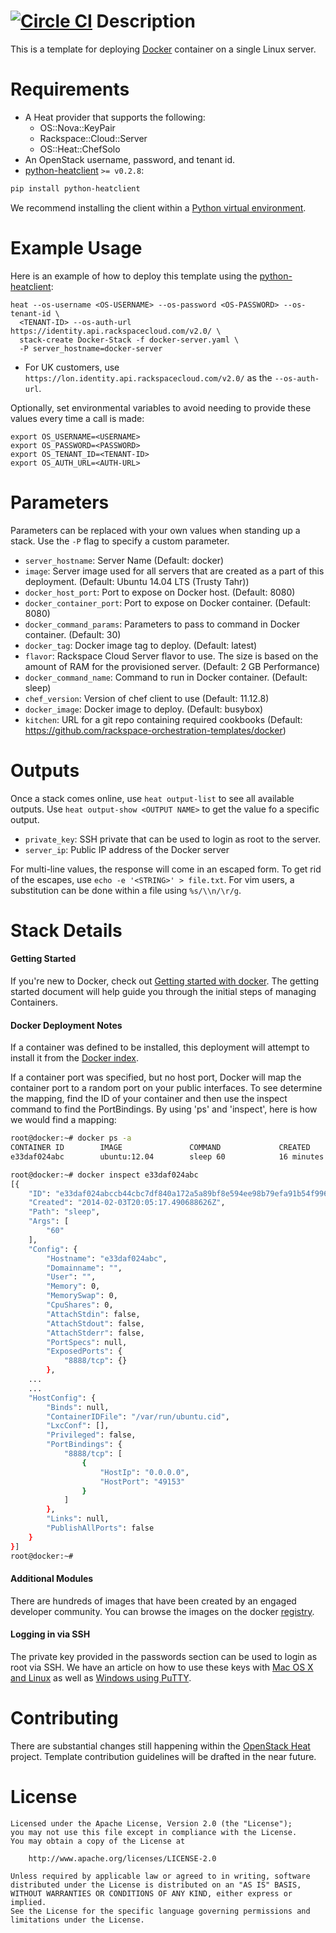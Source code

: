 [![Circle CI](https://circleci.com/gh/rackspace-orchestration-templates/docker/tree/master.png?style=shield)](https://circleci.com/gh/rackspace-orchestration-templates/docker)
Description
===========

This is a template for deploying [Docker](https://www.docker.io/) container on
a single Linux server.

Requirements
============
* A Heat provider that supports the following:
  * OS::Nova::KeyPair
  * Rackspace::Cloud::Server
  * OS::Heat::ChefSolo
* An OpenStack username, password, and tenant id.
* [python-heatclient](https://github.com/openstack/python-heatclient)
`>= v0.2.8`:

```bash
pip install python-heatclient
```

We recommend installing the client within a [Python virtual
environment](http://www.virtualenv.org/).

Example Usage
=============
Here is an example of how to deploy this template using the
[python-heatclient](https://github.com/openstack/python-heatclient):

```
heat --os-username <OS-USERNAME> --os-password <OS-PASSWORD> --os-tenant-id \
  <TENANT-ID> --os-auth-url https://identity.api.rackspacecloud.com/v2.0/ \
  stack-create Docker-Stack -f docker-server.yaml \
  -P server_hostname=docker-server
```

* For UK customers, use `https://lon.identity.api.rackspacecloud.com/v2.0/` as
the `--os-auth-url`.

Optionally, set environmental variables to avoid needing to provide these
values every time a call is made:

```
export OS_USERNAME=<USERNAME>
export OS_PASSWORD=<PASSWORD>
export OS_TENANT_ID=<TENANT-ID>
export OS_AUTH_URL=<AUTH-URL>
```

Parameters
==========
Parameters can be replaced with your own values when standing up a stack. Use
the `-P` flag to specify a custom parameter.

* `server_hostname`: Server Name (Default: docker)
* `image`: Server image used for all servers that are created as a part of this
  deployment. (Default: Ubuntu 14.04 LTS (Trusty Tahr))
* `docker_host_port`: Port to expose on Docker host. (Default: 8080)
* `docker_container_port`: Port to expose on Docker container. (Default: 8080)
* `docker_command_params`: Parameters to pass to command in Docker container.
  (Default: 30)
* `docker_tag`: Docker image tag to deploy. (Default: latest)
* `flavor`: Rackspace Cloud Server flavor to use. The size is based on the
  amount of RAM for the provisioned server. (Default: 2 GB Performance)
* `docker_command_name`: Command to run in Docker container. (Default: sleep)
* `chef_version`: Version of chef client to use (Default: 11.12.8)
* `docker_image`: Docker image to deploy. (Default: busybox)
* `kitchen`: URL for a git repo containing required cookbooks (Default:
  https://github.com/rackspace-orchestration-templates/docker)

Outputs
=======
Once a stack comes online, use `heat output-list` to see all available outputs.
Use `heat output-show <OUTPUT NAME>` to get the value fo a specific output.

* `private_key`: SSH private that can be used to login as root to the server.
* `server_ip`: Public IP address of the Docker server

For multi-line values, the response will come in an escaped form. To get rid of
the escapes, use `echo -e '<STRING>' > file.txt`. For vim users, a substitution
can be done within a file using `%s/\\n/\r/g`.

Stack Details
=============
#### Getting Started
If you're new to Docker, check out [Getting started with
docker](https://www.docker.io/gettingstarted/). The getting started document
will help guide you through the initial steps of managing Containers.

#### Docker Deployment Notes
If a container was defined to be installed, this deployment will attempt to
install it from the [Docker index](https://index.docker.io/).

If a container port was specified, but no host port, Docker will map the
container port to a random port on your public interfaces. To see determine the
mapping, find the ID of your container and then use the inspect command to find
the PortBindings. By using 'ps' and 'inspect', here is how we would find a
mapping:

```bash
root@docker:~# docker ps -a
CONTAINER ID        IMAGE               COMMAND             CREATED             STATUS              PORTS               NAMES
e33daf024abc        ubuntu:12.04        sleep 60            16 minutes ago      Exit 0                                  ubuntu

root@docker:~# docker inspect e33daf024abc
[{
    "ID": "e33daf024abccb44cbc7df840a172a5a89bf8e594ee98b79efa91b54f99625ac",
    "Created": "2014-02-03T20:05:17.490688626Z",
    "Path": "sleep",
    "Args": [
        "60"
    ],
    "Config": {
        "Hostname": "e33daf024abc",
        "Domainname": "",
        "User": "",
        "Memory": 0,
        "MemorySwap": 0,
        "CpuShares": 0,
        "AttachStdin": false,
        "AttachStdout": false,
        "AttachStderr": false,
        "PortSpecs": null,
        "ExposedPorts": {
            "8888/tcp": {}
        },
    ...
    ...
    "HostConfig": {
        "Binds": null,
        "ContainerIDFile": "/var/run/ubuntu.cid",
        "LxcConf": [],
        "Privileged": false,
        "PortBindings": {
            "8888/tcp": [
                {
                    "HostIp": "0.0.0.0",
                    "HostPort": "49153"
                }
            ]
        },
        "Links": null,
        "PublishAllPorts": false
    }
}]
root@docker:~#
```

#### Additional Modules
There are hundreds of images that have been created by an engaged developer
community. You can browse the images on the docker
[registry](https://index.docker.io).

#### Logging in via SSH
The private key provided in the passwords section can be used to login as root
via SSH.  We have an article on how to use these keys with [Mac OS X and
Linux](http://www.rackspace.com/knowledge_center/article/logging-in-with-a-ssh-private-key-on-linuxmac)
as well as [Windows using
PuTTY](http://www.rackspace.com/knowledge_center/article/logging-in-with-a-ssh-private-key-on-windows).

Contributing
============
There are substantial changes still happening within the [OpenStack
Heat](https://wiki.openstack.org/wiki/Heat) project. Template contribution
guidelines will be drafted in the near future.

License
=======
```
Licensed under the Apache License, Version 2.0 (the "License");
you may not use this file except in compliance with the License.
You may obtain a copy of the License at

    http://www.apache.org/licenses/LICENSE-2.0

Unless required by applicable law or agreed to in writing, software
distributed under the License is distributed on an "AS IS" BASIS,
WITHOUT WARRANTIES OR CONDITIONS OF ANY KIND, either express or implied.
See the License for the specific language governing permissions and
limitations under the License.
```
